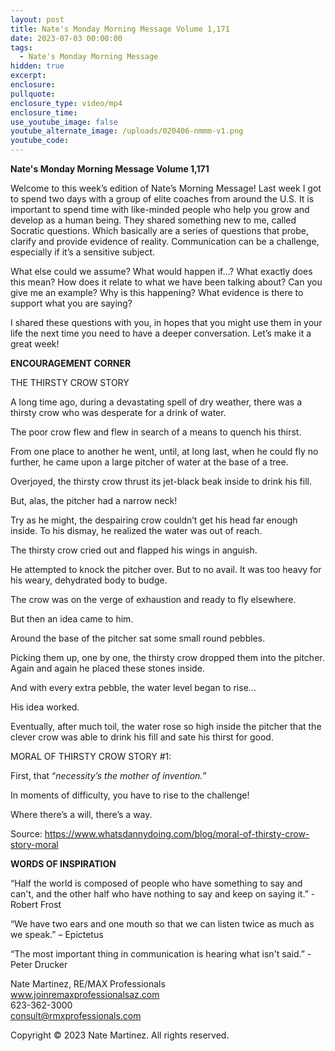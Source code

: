 ```yaml
---
layout: post
title: Nate's Monday Morning Message Volume 1,171
date: 2023-07-03 00:00:00
tags:
  - Nate's Monday Morning Message
hidden: true
excerpt:
enclosure:
pullquote:
enclosure_type: video/mp4
enclosure_time:
use_youtube_image: false
youtube_alternate_image: /uploads/020406-nmmm-v1.png
youtube_code:
---
```

**Nate's Monday Morning Message Volume 1,171**

Welcome to this week’s edition of Nate’s Morning Message! Last week I got to spend two days with a group of elite coaches from around the U.S. It is important to spend time with like-minded people who help you grow and develop as a human being. They shared something new to me, called Socratic questions. Which basically are a series of questions that probe, clarify and provide evidence of reality. Communication can be a challenge, especially if it’s a sensitive subject.

What else could we assume? What would happen if…? What exactly does this mean? How does it relate to what we have been talking about? Can you give me an example? Why is this happening? What evidence is there to support what you are saying?

I shared these questions with you, in hopes that you might use them in your life the next time you need to have a deeper conversation. Let’s make it a great week!&nbsp;

**ENCOURAGEMENT CORNER&nbsp;**

THE THIRSTY CROW STORY

A long time ago, during a devastating spell of dry weather, there was a thirsty crow who was desperate for a drink of water.

The poor crow flew and flew in search of a means to quench his thirst.

From one place to another he went, until, at long last, when he could fly no further, he came upon a large pitcher of water at the base of a tree.

Overjoyed, the thirsty crow thrust its jet-black beak inside to drink his fill.

But, alas, the pitcher had a narrow neck!

Try as he might, the despairing crow couldn’t get his head far enough inside. To his dismay, he realized the water was out of reach.

The thirsty crow cried out and flapped his wings in anguish.

He attempted to knock the pitcher over. But to no avail. It was too heavy for his weary, dehydrated body to budge.

The crow was on the verge of exhaustion and ready to fly elsewhere.

But then an idea came to him.

Around the base of the pitcher sat some small round pebbles.

Picking them up, one by one, the thirsty crow dropped them into the pitcher. Again and again he placed these stones inside.

And with every extra pebble, the water level began to rise…

His idea worked.

Eventually, after much toil, the water rose so high inside the pitcher that the clever crow was able to drink his fill and sate his thirst for good.

MORAL OF THIRSTY CROW STORY \#1:

First, that “*necessity’s the mother of invention.*”

In moments of difficulty, you have to rise to the challenge!

Where there’s a will, there’s a way.

Source: https://www.whatsdannydoing.com/blog/moral-of-thirsty-crow-story-moral

**WORDS OF INSPIRATION**

“Half the world is composed of people who have something to say and can't, and the other half who have nothing to say and keep on saying it.” - Robert Frost

“We have two ears and one mouth so that we can listen twice as much as we speak.” – Epictetus

“The most important thing in communication is hearing what isn't said.” - Peter Drucker

Nate Martinez, RE/MAX Professionals<br>www.joinremaxprofessionalsaz.com<br>623-362-3000<br>consult@rmxprofessionals.com

Copyright © 2023 Nate Martinez. All rights reserved.